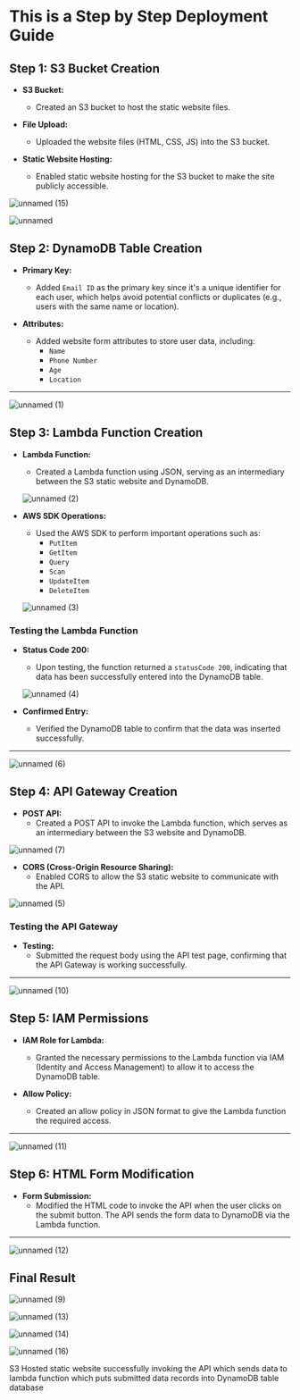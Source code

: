 # This is a Step by Step Deployment Guide

## Step 1: S3 Bucket Creation

- **S3 Bucket:**
  - Created an S3 bucket to host the static website files.
  
- **File Upload:**
  - Uploaded the website files (HTML, CSS, JS) into the S3 bucket.
  
- **Static Website Hosting:**
  - Enabled static website hosting for the S3 bucket to make the site publicly accessible.
 
![unnamed (15)](https://github.com/user-attachments/assets/9bbfa09c-baee-48ee-8e32-5594bb97f036)

![unnamed](https://github.com/user-attachments/assets/5aa1150d-5958-49a1-82f1-7037ac1004bb)

## Step 2: DynamoDB Table Creation

- **Primary Key:** 
  - Added `Email ID` as the primary key since it's a unique identifier for each user, which helps avoid potential conflicts or duplicates (e.g., users with the same name or location).
  
- **Attributes:** 
  - Added website form attributes to store user data, including:
    - `Name`
    - `Phone Number`
    - `Age`
    - `Location`

---

![unnamed (1)](https://github.com/user-attachments/assets/a94d0fc5-aa89-4b0a-b77c-6c9ab80bd2a0)

## Step 3: Lambda Function Creation

- **Lambda Function:**
  - Created a Lambda function using JSON, serving as an intermediary between the S3 static website and DynamoDB.

  ![unnamed (2)](https://github.com/user-attachments/assets/c7565c26-b650-4af3-a6f9-2e547fd7a955)

- **AWS SDK Operations:**
  - Used the AWS SDK to perform important operations such as:
    - `PutItem`
    - `GetItem`
    - `Query`
    - `Scan`
    - `UpdateItem`
    - `DeleteItem`

  ![unnamed (3)](https://github.com/user-attachments/assets/85f357eb-77d7-46e1-885a-00f083a96f5b)

### Testing the Lambda Function

- **Status Code 200:**
  - Upon testing, the function returned a `statusCode 200`, indicating that data has been successfully entered into the DynamoDB table.

  ![unnamed (4)](https://github.com/user-attachments/assets/66aa448a-5cae-4cba-9ae4-ec3fe216f05a)

- **Confirmed Entry:**
  - Verified the DynamoDB table to confirm that the data was inserted successfully.
---

![unnamed (6)](https://github.com/user-attachments/assets/d63cda3d-1e7a-4901-9cf2-881f4a21759d)

## Step 4: API Gateway Creation

- **POST API:**
  - Created a POST API to invoke the Lambda function, which serves as an intermediary between the S3 website and DynamoDB.

![unnamed (7)](https://github.com/user-attachments/assets/26679e12-1b78-4f6c-8aa8-dce6f9751529)

- **CORS (Cross-Origin Resource Sharing):**
  - Enabled CORS to allow the S3 static website to communicate with the API.

![unnamed (5)](https://github.com/user-attachments/assets/8dba0cec-d2f5-44d8-860d-21b6af9eee2a)

### Testing the API Gateway

- **Testing:** 
  - Submitted the request body using the API test page, confirming that the API Gateway is working successfully.

---

![unnamed (10)](https://github.com/user-attachments/assets/52d4330e-346d-4d4c-87b7-13fed9876864)

## Step 5: IAM Permissions

- **IAM Role for Lambda:**
  - Granted the necessary permissions to the Lambda function via IAM (Identity and Access Management) to allow it to access the DynamoDB table.
  
- **Allow Policy:**
  - Created an allow policy in JSON format to give the Lambda function the required access.

---

![unnamed (11)](https://github.com/user-attachments/assets/ddd5ee86-2880-4ee0-98c8-63aeb557a648)

## Step 6: HTML Form Modification

- **Form Submission:**
  - Modified the HTML code to invoke the API when the user clicks on the submit button. The API sends the form data to DynamoDB via the Lambda function.

---

![unnamed (12)](https://github.com/user-attachments/assets/cb0c29c0-fa5e-4c7c-a721-95e0040101fe)

## Final Result

![unnamed (9)](https://github.com/user-attachments/assets/f5dc44f2-ac6c-4690-8e4e-bb2a11f77dac)

![unnamed (13)](https://github.com/user-attachments/assets/6c1c7edf-5676-4a2f-90e7-dfcb2f15fc62)

![unnamed (14)](https://github.com/user-attachments/assets/4df07101-c386-4124-9322-37dd99713ca8)

![unnamed (16)](https://github.com/user-attachments/assets/20a20acb-b65a-4422-9b10-98f62c40f013)

S3 Hosted static website successfully invoking the API which sends data to lambda function which puts submitted data records into DynamoDB table database
